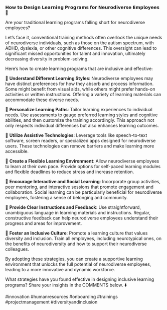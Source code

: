 𝗛𝗼𝘄 𝘁𝗼 𝗗𝗲𝘀𝗶𝗴𝗻 𝗟𝗲𝗮𝗿𝗻𝗶𝗻𝗴 𝗣𝗿𝗼𝗴𝗿𝗮𝗺𝘀 𝗳𝗼𝗿 𝗡𝗲𝘂𝗿𝗼𝗱𝗶𝘃𝗲𝗿𝘀𝗲 𝗘𝗺𝗽𝗹𝗼𝘆𝗲𝗲𝘀 🌟

Are your traditional learning programs falling short for neurodiverse employees?

Let’s face it, conventional training methods often overlook the unique needs of neurodiverse individuals, such as those on the autism spectrum, with ADHD, dyslexia, or other cognitive differences. This oversight can lead to significant missed opportunities for talent and innovation, ultimately decreasing diversity in problem-solving.

Here’s how to create learning programs that are inclusive and effective:

📌 **Understand Different Learning Styles**: Neurodiverse employees may have distinct preferences for how they absorb and process information. Some might benefit from visual aids, while others might prefer hands-on activities or written instructions. Offering a variety of learning materials can accommodate these diverse needs.

📌 **Personalize Learning Paths**: Tailor learning experiences to individual needs. Use assessments to gauge preferred learning styles and cognitive abilities, and then customize the training accordingly. This approach not only respects individual differences but also enhances learning outcomes.

📌 **Utilize Assistive Technologies**: Leverage tools like speech-to-text software, screen readers, or specialized apps designed for neurodiverse users. These technologies can remove barriers and make learning more accessible.

📌 **Create a Flexible Learning Environment**: Allow neurodiverse employees to learn at their own pace. Provide options for self-paced learning modules and flexible deadlines to reduce stress and increase retention.

📌 **Encourage Interactive and Social Learning**: Incorporate group activities, peer mentoring, and interactive sessions that promote engagement and collaboration. Social learning can be particularly beneficial for neurodiverse employees, fostering a sense of belonging and community.

📌 **Provide Clear Instructions and Feedback**: Use straightforward, unambiguous language in learning materials and instructions. Regular, constructive feedback can help neurodiverse employees understand their progress and areas for improvement.

📌 **Foster an Inclusive Culture**: Promote a learning culture that values diversity and inclusion. Train all employees, including neurotypical ones, on the benefits of neurodiversity and how to support their neurodiverse colleagues.

By adopting these strategies, you can create a supportive learning environment that unlocks the full potential of neurodiverse employees, leading to a more innovative and dynamic workforce.

What strategies have you found effective in designing inclusive learning programs? Share your insights in the COMMENTS below. ⬇️

#innovation #humanresources #onboarding #trainings #projectmanagement #diversityandinclusion